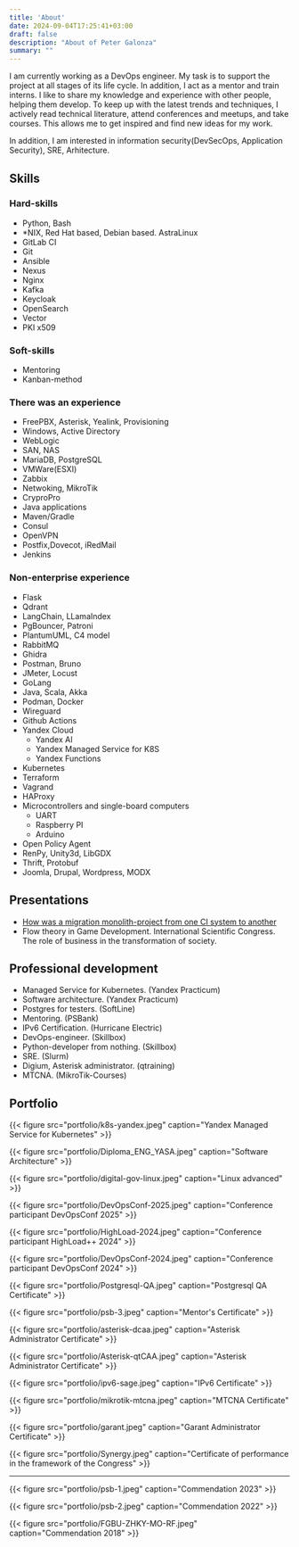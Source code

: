 ```yaml
---
title: 'About'
date: 2024-09-04T17:25:41+03:00
draft: false
description: "About of Peter Galonza"
summary: ""
---
```


I am currently working as a DevOps engineer. My task is to support the project at all stages of its life cycle. In addition, I act as a mentor and train interns. I like to share my knowledge and experience with other people, helping them develop. To keep up with the latest trends and techniques, I actively read technical literature, attend conferences and meetups, and take courses. This allows me to get inspired and find new ideas for my work.

In addition, I am interested in information security(DevSecOps, Application Security), SRE, Arhitecture.

## Skills

### Hard-skills

- Python, Bash
- *NIX, Red Hat based, Debian based. AstraLinux
- GitLab CI
- Git
- Ansible
- Nexus
- Nginx
- Kafka
- Keycloak
- OpenSearch
- Vector
- PKI x509

### Soft-skills
- Mentoring
- Kanban-method

### There was an experience

- FreePBX, Asterisk, Yealink, Provisioning
- Windows, Active Directory
- WebLogic
- SAN, NAS
- MariaDB, PostgreSQL
- VMWare(ESXI)
- Zabbix
- Netwoking, MikroTik
- CryproPro
- Java applications
- Maven/Gradle
- Consul
- OpenVPN
- Postfix,Dovecot, iRedMail
- Jenkins

### Non-enterprise experience

- Flask
- Qdrant
- LangChain, LLamaIndex
- PgBouncer, Patroni
- PlantumUML, C4 model
- RabbitMQ
- Ghidra
- Postman, Bruno
- JMeter, Locust
- GoLang
- Java, Scala, Akka
- Podman, Docker
- Wireguard
- Github Actions
- Yandex Cloud
    - Yandex AI
    - Yandex Managed Service for K8S
    - Yandex Functions
- Kubernetes
- Terraform
- Vagrand
- HAProxy
- Мicrocontrollers and single-board computers
    - UART
    - Raspberry PI
    - Arduino
- Open Policy Agent
- RenPy, Unity3d, LibGDX
- Thrift, Protobuf
- Joomla, Drupal, Wordpress, MODX

## Presentations

- [How was a migration monolith-project from one CI system to another](https://rutube.ru/video/0753e70d163073e9d6c16b1bef8af9ee/)
- Flow theory in Game Development. International Scientific Congress. The role of business in the transformation of society.

## Professional development

- Managed Service for Kubernetes. (Yandex Practicum)
- Software architecture. (Yandex Practicum)
- Postgres for testers. (SoftLine)
- Mentoring. (PSBank)
- IPv6 Certification. (Hurricane Electric)
- DevOps-engineer. (Skillbox)
- Python-developer from nothing. (Skillbox)
- SRE. (Slurm)
- Digium, Asterisk administrator. (qtraining)
- MTCNA. (MikroTik-Courses)


## Portfolio

{{< figure
    src="portfolio/k8s-yandex.jpeg"
    caption="Yandex Managed Service for Kubernetes"
    >}}

{{< figure
    src="portfolio/Diploma_ENG_YASA.jpeg"
    caption="Software Architecture"
    >}}

{{< figure
    src="portfolio/digital-gov-linux.jpeg"
    caption="Linux advanced"
    >}}

{{< figure
    src="portfolio/DevOpsConf-2025.jpeg"
    caption="Conference participant DevOpsConf 2025"
    >}}

{{< figure
    src="portfolio/HighLoad-2024.jpeg"
    caption="Conference participant HighLoad++ 2024"
    >}}

{{< figure
    src="portfolio/DevOpsConf-2024.jpeg"
    caption="Conference participant DevOpsConf 2024"
    >}}

{{< figure
    src="portfolio/Postgresql-QA.jpeg"
    caption="Postgresql QA Certificate"
    >}}

{{< figure
    src="portfolio/psb-3.jpeg"
    caption="Mentor's Certificate"
    >}}

{{< figure
    src="portfolio/asterisk-dcaa.jpeg"
    caption="Asterisk Administrator Certificate"
    >}}

{{< figure
    src="portfolio/Asterisk-qtCAA.jpeg"
    caption="Asterisk Administrator Certificate"
    >}}

{{< figure
    src="portfolio/ipv6-sage.jpeg"
    caption="IPv6 Certificate"
    >}}

{{< figure
    src="portfolio/mikrotik-mtcna.jpeg"
    caption="MTCNA Certificate"
    >}}

{{< figure
    src="portfolio/garant.jpeg"
    caption="Garant Administrator Certificate"
    >}}

{{< figure
    src="portfolio/Synergy.jpeg"
    caption="Certificate of performance in the framework of the Congress"
    >}}

---

{{< figure
    src="portfolio/psb-1.jpeg"
    caption="Сommendation 2023"
    >}}

{{< figure
    src="portfolio/psb-2.jpeg"
    caption="Сommendation 2022"
    >}}

{{< figure
    src="portfolio/FGBU-ZHKY-MO-RF.jpeg"
    caption="Сommendation 2018"
    >}}
